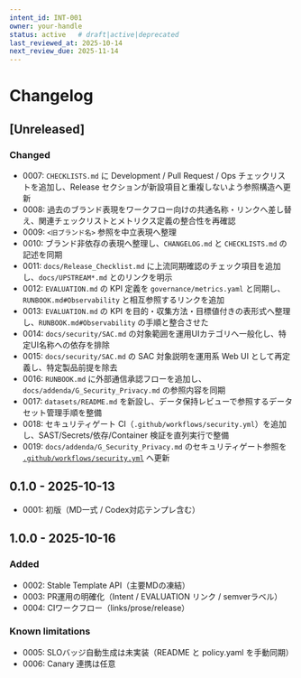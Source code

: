 ```yaml
---
intent_id: INT-001
owner: your-handle
status: active   # draft|active|deprecated
last_reviewed_at: 2025-10-14
next_review_due: 2025-11-14
---
```


# Changelog

## [Unreleased]

### Changed

- 0007: `CHECKLISTS.md` に Development / Pull Request / Ops チェックリストを追加し、Release セクションが新設項目と重複しないよう参照構造へ更新
- 0008: 過去のブランド表現をワークフロー向けの共通名称・リンクへ差し替え、関連チェックリストとメトリクス定義の整合性を再確認
- 0009: `<旧ブランド名>` 参照を中立表現へ整理
- 0010: ブランド非依存の表現へ整理し、`CHANGELOG.md` と `CHECKLISTS.md` の記述を同期
- 0011: `docs/Release_Checklist.md` に上流同期確認のチェック項目を追加し、`docs/UPSTREAM*.md` とのリンクを明示
- 0012: `EVALUATION.md` の KPI 定義を `governance/metrics.yaml` と同期し、`RUNBOOK.md#Observability` と相互参照するリンクを追加
- 0013: `EVALUATION.md` の KPI を目的・収集方法・目標値付きの表形式へ整理し、`RUNBOOK.md#Observability` の手順と整合させた
- 0014: `docs/security/SAC.md` の対象範囲を運用UIカテゴリへ一般化し、特定UI名称への依存を排除
- 0015: `docs/security/SAC.md` の SAC 対象説明を運用系 Web UI として再定義し、特定製品前提を除去
- 0016: `RUNBOOK.md` に外部通信承認フローを追加し、`docs/addenda/G_Security_Privacy.md` の参照内容を同期
- 0017: `datasets/README.md` を新設し、データ保持レビューで参照するデータセット管理手順を整備
- 0018: セキュリティゲート CI（`.github/workflows/security.yml`）を追加し、SAST/Secrets/依存/Container 検証を直列実行で整備
- 0019: `docs/addenda/G_Security_Privacy.md` のセキュリティゲート参照を
  [`.github/workflows/security.yml`](../../.github/workflows/security.yml) へ更新

## 0.1.0 - 2025-10-13

- 0001: 初版（MD一式 / Codex対応テンプレ含む）

## 1.0.0 - 2025-10-16

### Added

- 0002: Stable Template API（主要MDの凍結）
- 0003: PR運用の明確化（Intent / EVALUATION リンク / semverラベル）
- 0004: CIワークフロー（links/prose/release）

### Known limitations

- 0005: SLOバッジ自動生成は未実装（README と policy.yaml を手動同期）
- 0006: Canary 連携は任意
